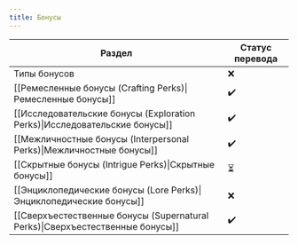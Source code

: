 ```yaml
---
title: Бонусы
---
```


| Раздел                                                                        | Статус перевода |
| ----------------------------------------------------------------------------- | --------------- |
| Типы бонусов                                                                  | ❌               |
| [[Ремесленные бонусы (Crafting Perks)\|Ремесленные бонусы]]                   | ✔️              |
| [[Исследовательские бонусы (Exploration Perks)\|Исследовательские бонусы]]    | ✔️              |
| [[Межличностные бонусы (Interpersonal Perks)\|Межличностные бонусы]]          | ✔️              |
| [[Скрытные бонусы (Intrigue Perks)\|Скрытные бонусы]]                         | ⏳               |
| [[Энциклопедические бонусы (Lore Perks)\|Энциклопедические бонусы]]           | ❌               |
| [[Сверхъестественные бонусы (Supernatural Perks)\|Сверхъестественные бонусы]] | ✔️              |
